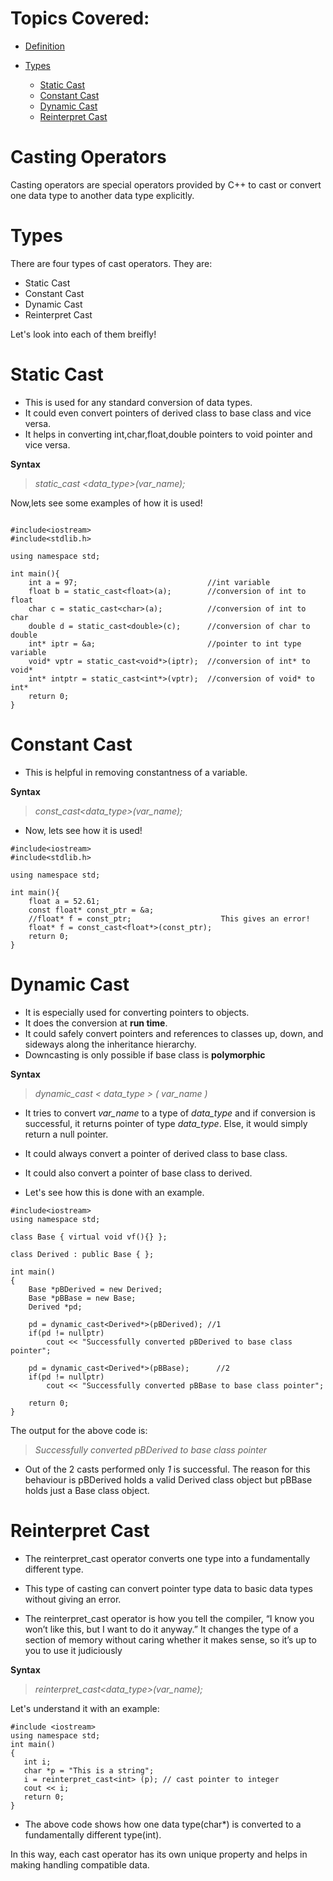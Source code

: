 # Topics Covered:

- [Definition](#def)
- [Types](#types)
   
    - [Static Cast](#1)
    - [Constant Cast](#2)
    - [Dynamic Cast](#3)
    - [Reinterpret Cast](#4)

<h1 id="def">Casting Operators</h1>

Casting operators are special operators provided by C++ to cast or convert one data type to another data type explicitly.

<h1 id="types">Types</h1>
There are four types of cast operators. They are:

- Static Cast
- Constant Cast
- Dynamic Cast
- Reinterpret Cast

Let's look into each of them breifly!


<h1 id="1">Static Cast</h1>

- This is used for any standard conversion of data types. 
- It could even convert pointers of derived class to base class and vice versa.
- It helps in converting int,char,float,double pointers to void pointer and vice versa.

**Syntax**

> *static_cast &lt;data_type&gt;(var_name);*

 Now,lets see some examples of how it is used! 

```

#include<iostream>
#include<stdlib.h>

using namespace std;

int main(){
    int a = 97;                             //int variable 
    float b = static_cast<float>(a);        //conversion of int to float
    char c = static_cast<char>(a);          //conversion of int to char
    double d = static_cast<double>(c);      //conversion of char to double
    int* iptr = &a;                         //pointer to int type variable
    void* vptr = static_cast<void*>(iptr);  //conversion of int* to void*
    int* intptr = static_cast<int*>(vptr);  //conversion of void* to int*
    return 0;
}
```


<h1 id="2">Constant Cast</h1>

- This is helpful in removing constantness of a variable. 

**Syntax**
> *const_cast&lt;data_type&gt;(var_name);*

- Now, lets see how it is used!

```
#include<iostream>
#include<stdlib.h>

using namespace std;

int main(){
    float a = 52.61;
    const float* const_ptr = &a;
    //float* f = const_ptr;                    This gives an error!
    float* f = const_cast<float*>(const_ptr);  
    return 0;
}
```

<h1 id="3">Dynamic Cast</h1>

- It is especially used for converting pointers to objects.
- It does the conversion at **run time**.
- It could safely convert pointers and references to classes up, down, and sideways along the inheritance hierarchy. 
- Downcasting is only possible if base class is **polymorphic**

**Syntax**

> *dynamic_cast < data_type > ( var_name )*

- It tries to convert *var_name* to a type of *data_type* and if conversion is successful, it returns pointer of type *data_type*. Else, it would simply return a null pointer.

- It could always convert a pointer of derived class to base class.
- It could also convert a pointer of base class to derived.

- Let's see how this is done with an example.

```
#include<iostream>
using namespace std;

class Base { virtual void vf(){} };

class Derived : public Base { };

int main() 
{
	Base *pBDerived = new Derived;
	Base *pBBase = new Base;
	Derived *pd;

	pd = dynamic_cast<Derived*>(pBDerived);	//1
    if(pd != nullptr)
        cout << "Successfully converted pBDerived to base class pointer";
        
	pd = dynamic_cast<Derived*>(pBBase);      //2 
    if(pd != nullptr)
        cout << "Successfully converted pBBase to base class pointer";

	return 0;
}
```
The output for the above code is:
> *Successfully converted pBDerived to base class pointer*

- Out of the 2 casts performed only *1* is successful. The reason for this behaviour is pBDerived holds a valid Derived class object but pBBase holds just a Base class object.

<h1 id="4">Reinterpret Cast</h1>

- The reinterpret_cast operator converts one type into a fundamentally different type.

- This type of casting can convert pointer type data to basic data types without giving an error.

- The reinterpret_cast operator is how you tell the compiler, “I know you won’t like this, but I want to do it anyway.” It changes the type of a section of memory without caring whether it makes sense, so it’s up to you to use it judiciously

**Syntax**
> *reinterpret_cast<data_type>(var_name);*

Let's understand it with an example:

```
#include <iostream>
using namespace std;
int main()
{
   int i;
   char *p = "This is a string";
   i = reinterpret_cast<int> (p); // cast pointer to integer
   cout << i;
   return 0;
}

```

- The above code shows how one data type(char*) is converted to a fundamentally different type(int).

In this way, each cast operator has its own unique property and helps in making handling compatible data.


